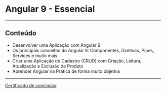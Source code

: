 <h1>Angular 9 - Essencial</h1>

<hr/>
<h2>Conteúdo</h2>

<ul>
  <li>Desenvolver uma Aplicação com Angular 9</li>
  <li>Os principais conceitos do Angular 9: Componentes, Diretivas, Pipes, Services e muito mais</li>
  <li>Criar uma Aplicação de Cadastro (CRUD) com Criação, Leitura, Atualização e Exclusão de Produto</li>
  <li>Aprender Angular na Prática de forma muito objetiva</li>
</ul>

<hr/>
<a href="https://www.cod3r.com.br/certificates/yrwszyhqys" target:"_blank">Certificado de conclusão</a>







